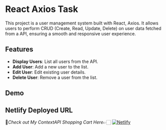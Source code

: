 # React Axios Task

This project is a user management system built with React, Axios. It allows users to perform CRUD (Create, Read, Update, Delete) on user data fetched from a API, ensuring a smooth and responsive user experience.

## Features

- **Display Users**: List all users from the API.
- **Add User**: Add a new user to the list.
- **Edit User**: Edit existing user details.
- **Delete User**: Remove a user from the list.

## Demo

## Netlify Deployed URL

🔸*Check out My ContextAPI Shopping Cart  Here*👉🏻 [![Netlify](https://img.shields.io/badge/netlify-%23000000.svg?style=for-the-badge&logo=netlify&logoColor=#00C7B7)](https://react-axios-61.netlify.app/)
